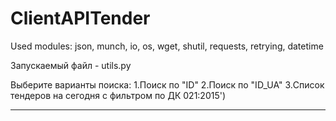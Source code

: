 # ClientAPITender
Used modules:
json, munch, io, os, wget, shutil, requests, retrying, datetime

Запускаемый файл - utils.py

   Выберите варианты поиска:
   1.Поиск по "ID"
   2.Поиск по "ID_UA"
   3.Список тендеров на сегодня c фильтром по ДК 021:2015')
   **************************************************************
